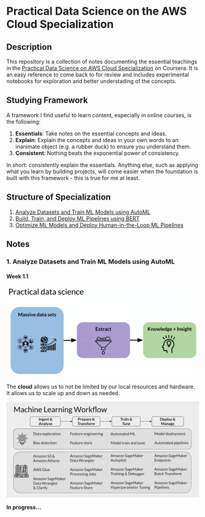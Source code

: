 # Practical Data Science on the AWS Cloud Specialization

## Description

This repository is a collection of notes documenting the essential teachings in the [Practical Data Science on AWS Cloud Specialization](https://www.coursera.org/specializations/practical-data-science) on Coursera. It is an easy reference to come back to for review and includes experimental notebooks for exploration and better understading of the concepts.

## Studying Framework

A framework I find useful to learn content, especially in online courses, is the following:

1. __Essentials__: Take notes on the essential concepts and ideas.
2. __Explain__: Explain the concepts and ideas in your own words to an inanimate object (e.g. a rubber duck) to ensure you understand them.
3. __Consistent__: Nothing beats the exponential power of consistency.

In short: consistently explain the essentials. Anything else, such as applying what you learn by building projects, will come easier when the foundation is built with this framework - this is true for me at least.

## Structure of Specialization

1. [Analyze Datasets and Train ML Models using AutoML](https://www.coursera.org/learn/automl-datasets-ml-models?specialization=practical-data-science)
2. [Build, Train, and Deploy ML Pipelines using BERT](https://www.coursera.org/learn/ml-pipelines-bert?specialization=practical-data-science)
3. [Optimize ML Models and Deploy Human-in-the-Loop ML Pipelines](https://www.coursera.org/learn/ml-models-human-in-the-loop-pipelines?specialization=practical-data-science)

## Notes

### 1. Analyze Datasets and Train ML Models using AutoML

#### Week 1.1

![Practical Data Science](Images/1_PDS.png)

The __cloud__ allows us to not be limited by our local resources and hardware. It allows us to scale up and down as needed.

![Machine Learning Workflow](Images/2_Workflow.png)

__In progress...__